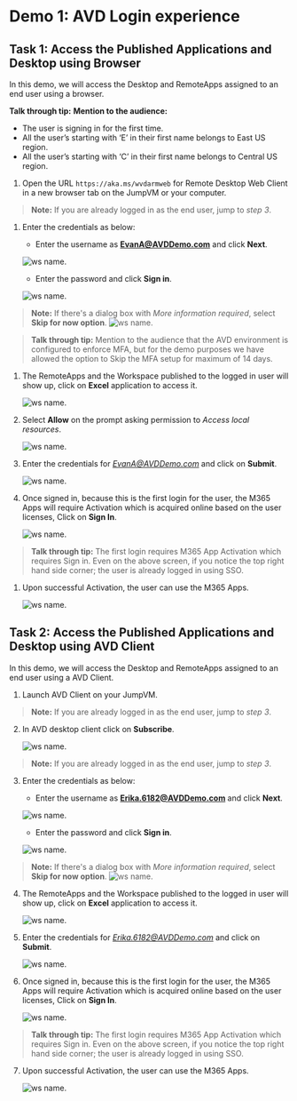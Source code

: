 # **Demo 1: AVD Login experience**


## **Task 1: Access the Published Applications and Desktop using Browser**

In this demo, we will access the Desktop and RemoteApps assigned to an end user using a browser.


**Talk through tip:**
   **Mention to the audience:**
 - The user is signing in for the first time. 
 - All the user’s starting with ‘E’ in their first name belongs to East US region. 
 - All the user’s starting with ‘C’ in their first name belongs to Central US region.

1. Open the URL `https://aka.ms/wvdarmweb` for Remote Desktop Web Client in a new browser tab on the JumpVM or your computer. 

>**Note:** If you are already logged in as the end user, jump to *step 3*.

1. Enter the credentials as below:

   - Enter the username as **EvanA@AVDDemo.com** and click **Next**.
   

   ![ws name.](media/img1.png)
   
   
   - Enter the password and click **Sign in**.
   

   ![ws name.](media/img2.png)


>**Note:** If there's a dialog box with *More information required*, select **Skip for now option**.
>![ws name.](media/img3.png)
>


>**Talk through tip:**
> Mention to the audience that the AVD environment is configured to enforce MFA, but for the demo purposes we have allowed the option to Skip the MFA setup for maximum of 14 days.


1. The RemoteApps and the Workspace published to the logged in user will show up, click on **Excel** application to access it.

   ![ws name.](media/img4.png)
   
1. Select **Allow** on the prompt asking permission to *Access local resources*.

   ![ws name.](media/img5.png)
   
1. Enter the credentials for *EvanA@AVDDemo.com* and click on **Submit**.

   ![ws name.](media/img6.png)

1. Once signed in, because this is the first login for the user, the M365 Apps will require Activation which is acquired online based on the user licenses, Click on **Sign In**.

   ![ws name.](media/img7.png)

>**Talk through tip:**
>The first login requires M365 App Activation which requires Sign in.
>Even on the above screen, if you notice the top right hand side corner; the user is already logged in using SSO.


1. Upon successful Activation, the user can use the M365 Apps. 

   ![ws name.](media/img8.png)



## **Task 2: Access the Published Applications and Desktop using AVD Client**

In this demo, we will access the Desktop and RemoteApps assigned to an end user using a AVD Client.


1. Launch AVD Client on your JumpVM.

>**Note:** If you are already logged in as the end user, jump to *step 3*.

2. In AVD desktop client click on **Subscribe**.

   ![ws name.](media/img9.png)

>**Note:** If you are already logged in as the end user, jump to *step 3*.

3. Enter the credentials as below:

   - Enter the username as **Erika.6182@AVDDemo.com** and click **Next**.
   

   ![ws name.](media/img10.png)
   
   
   - Enter the password and click **Sign in**.
   

   ![ws name.](media/img11.png)


>**Note:** If there's a dialog box with *More information required*, select **Skip for now option**.
>![ws name.](media/img12.png)
>

4. The RemoteApps and the Workspace published to the logged in user will show up, click on **Excel** application to access it.

   ![ws name.](media/img13.png)
   

5. Enter the credentials for *Erika.6182@AVDDemo.com* and click on **Submit**.

   ![ws name.](media/img14.png)

6. Once signed in, because this is the first login for the user, the M365 Apps will require Activation which is acquired online based on the user licenses, Click on **Sign In**.

   ![ws name.](media/img7.png)
   
>**Talk through tip:**
>The first login requires M365 App Activation which requires Sign in.
>Even on the above screen, if you notice the top right hand side corner; the user is already logged in using SSO.


7. Upon successful Activation, the user can use the M365 Apps. 

   ![ws name.](media/img8.png)
